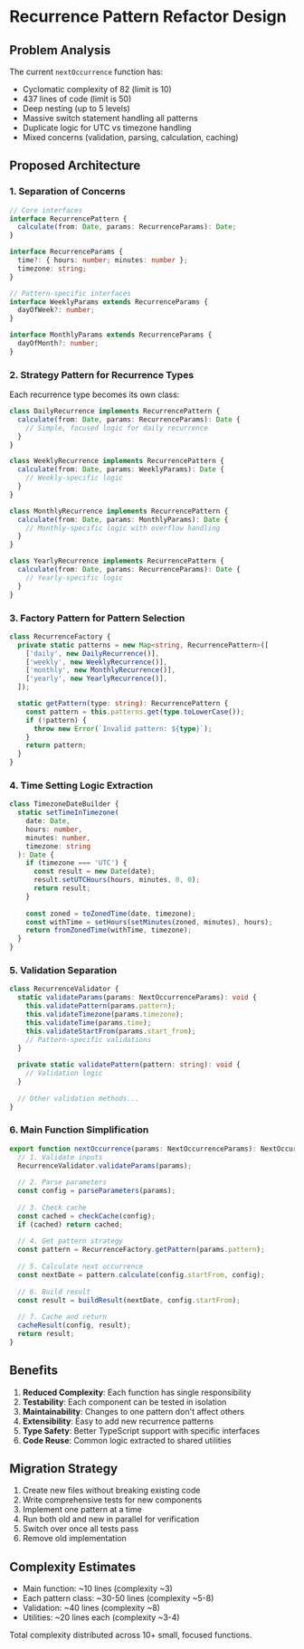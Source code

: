 # Recurrence Pattern Refactor Design

## Problem Analysis

The current `nextOccurrence` function has:
- Cyclomatic complexity of 82 (limit is 10)
- 437 lines of code (limit is 50)
- Deep nesting (up to 5 levels)
- Massive switch statement handling all patterns
- Duplicate logic for UTC vs timezone handling
- Mixed concerns (validation, parsing, calculation, caching)

## Proposed Architecture

### 1. Separation of Concerns

```typescript
// Core interfaces
interface RecurrencePattern {
  calculate(from: Date, params: RecurrenceParams): Date;
}

interface RecurrenceParams {
  time?: { hours: number; minutes: number };
  timezone: string;
}

// Pattern-specific interfaces
interface WeeklyParams extends RecurrenceParams {
  dayOfWeek?: number;
}

interface MonthlyParams extends RecurrenceParams {
  dayOfMonth?: number;
}
```

### 2. Strategy Pattern for Recurrence Types

Each recurrence type becomes its own class:

```typescript
class DailyRecurrence implements RecurrencePattern {
  calculate(from: Date, params: RecurrenceParams): Date {
    // Simple, focused logic for daily recurrence
  }
}

class WeeklyRecurrence implements RecurrencePattern {
  calculate(from: Date, params: WeeklyParams): Date {
    // Weekly-specific logic
  }
}

class MonthlyRecurrence implements RecurrencePattern {
  calculate(from: Date, params: MonthlyParams): Date {
    // Monthly-specific logic with overflow handling
  }
}

class YearlyRecurrence implements RecurrencePattern {
  calculate(from: Date, params: RecurrenceParams): Date {
    // Yearly-specific logic
  }
}
```

### 3. Factory Pattern for Pattern Selection

```typescript
class RecurrenceFactory {
  private static patterns = new Map<string, RecurrencePattern>([
    ['daily', new DailyRecurrence()],
    ['weekly', new WeeklyRecurrence()],
    ['monthly', new MonthlyRecurrence()],
    ['yearly', new YearlyRecurrence()],
  ]);

  static getPattern(type: string): RecurrencePattern {
    const pattern = this.patterns.get(type.toLowerCase());
    if (!pattern) {
      throw new Error(`Invalid pattern: ${type}`);
    }
    return pattern;
  }
}
```

### 4. Time Setting Logic Extraction

```typescript
class TimezoneDateBuilder {
  static setTimeInTimezone(
    date: Date, 
    hours: number, 
    minutes: number, 
    timezone: string
  ): Date {
    if (timezone === 'UTC') {
      const result = new Date(date);
      result.setUTCHours(hours, minutes, 0, 0);
      return result;
    }
    
    const zoned = toZonedTime(date, timezone);
    const withTime = setHours(setMinutes(zoned, minutes), hours);
    return fromZonedTime(withTime, timezone);
  }
}
```

### 5. Validation Separation

```typescript
class RecurrenceValidator {
  static validateParams(params: NextOccurrenceParams): void {
    this.validatePattern(params.pattern);
    this.validateTimezone(params.timezone);
    this.validateTime(params.time);
    this.validateStartFrom(params.start_from);
    // Pattern-specific validations
  }
  
  private static validatePattern(pattern: string): void {
    // Validation logic
  }
  
  // Other validation methods...
}
```

### 6. Main Function Simplification

```typescript
export function nextOccurrence(params: NextOccurrenceParams): NextOccurrenceResult {
  // 1. Validate inputs
  RecurrenceValidator.validateParams(params);
  
  // 2. Parse parameters
  const config = parseParameters(params);
  
  // 3. Check cache
  const cached = checkCache(config);
  if (cached) return cached;
  
  // 4. Get pattern strategy
  const pattern = RecurrenceFactory.getPattern(params.pattern);
  
  // 5. Calculate next occurrence
  const nextDate = pattern.calculate(config.startFrom, config);
  
  // 6. Build result
  const result = buildResult(nextDate, config.startFrom);
  
  // 7. Cache and return
  cacheResult(config, result);
  return result;
}
```

## Benefits

1. **Reduced Complexity**: Each function has single responsibility
2. **Testability**: Each component can be tested in isolation
3. **Maintainability**: Changes to one pattern don't affect others
4. **Extensibility**: Easy to add new recurrence patterns
5. **Type Safety**: Better TypeScript support with specific interfaces
6. **Code Reuse**: Common logic extracted to shared utilities

## Migration Strategy

1. Create new files without breaking existing code
2. Write comprehensive tests for new components
3. Implement one pattern at a time
4. Run both old and new in parallel for verification
5. Switch over once all tests pass
6. Remove old implementation

## Complexity Estimates

- Main function: ~10 lines (complexity ~3)
- Each pattern class: ~30-50 lines (complexity ~5-8)
- Validation: ~40 lines (complexity ~8)
- Utilities: ~20 lines each (complexity ~3-4)

Total complexity distributed across 10+ small, focused functions.